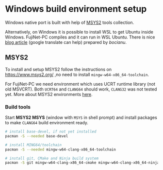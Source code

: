 # Windows build environment setup

Windows native port is built with help of [MSYS2](https://www.msys2.org/) tools collection.

Alternatively, on Windows it is possible to install WSL to get Ubuntu inside Windows. FujiNet-PC compiles and it can run in WSL Ubuntu. There is nice [blog article](https://bocianu.atari.pl/blog/fujinetinaltirra) (google translate can help) prepared by *bocianu*.

## MSYS2

To install and setup MSYS2 follow the instructions on https://www.msys2.org/ ,no need to install `mingw-w64-x86_64-toolchain`.

For FujiNet-PC we need environment which uses UCRT runtime library (not old MSVCRT). Both `UCRT64` and `CLANG64` should work, `CLANG32` was not tested yet. More about MSYS2 environments [here](https://www.msys2.org/docs/environments/).


### Build tools

Start **MSYS2 MSYS** (window with `MSYS` in shell prompt) and install packages to make `CLANG64` build environment ready.

```sh
# install base-devel, if not yet installed
pacman -S --needed base-devel

# install MING64/toolchain
pacman -S --needed mingw-w64-clang-x86_64-toolchain

# install git, CMake and Ninja build system
pacman -S git mingw-w64-clang-x86_64-cmake mingw-w64-clang-x86_64-ninja
```
